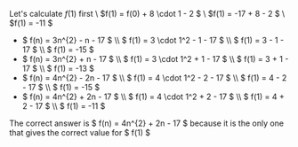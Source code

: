 Let's calculate $f(1)$ first \\
$f(1) = f(0) + 8 \cdot 1 - 2 $ \\
$f(1) = -17 + 8 - 2 $ \\
$f(1) = -11 $
<ul>
<li> $ f(n) = 3n^{2} - n - 17 $ \\
$ f(1) = 3 \cdot 1^2 - 1 - 17 $ \\
$ f(1) = 3 - 1 - 17 $ \\
$ f(1) = -15 $
<li> $ f(n) = 3n^{2} + n - 17 $ \\
$ f(1) = 3 \cdot 1^2 + 1 - 17 $ \\
$ f(1) = 3 + 1 - 17 $ \\
$ f(1) = -13 $
<li> $ f(n) = 4n^{2} - 2n - 17 $ \\
$ f(1) = 4 \cdot 1^2 - 2 - 17 $ \\
$ f(1) = 4 - 2 - 17 $ \\
$ f(1) = -15 $
<li> $ f(n) = 4n^{2} + 2n - 17 $ \\
$ f(1) = 4 \cdot 1^2 + 2 - 17 $ \\
$ f(1) = 4 + 2 - 17 $ \\
$ f(1) = -11 $
</ul>
The correct answer is $ f(n) = 4n^{2} + 2n - 17 $ because it is the only one that gives the correct value for $ f(1) $
